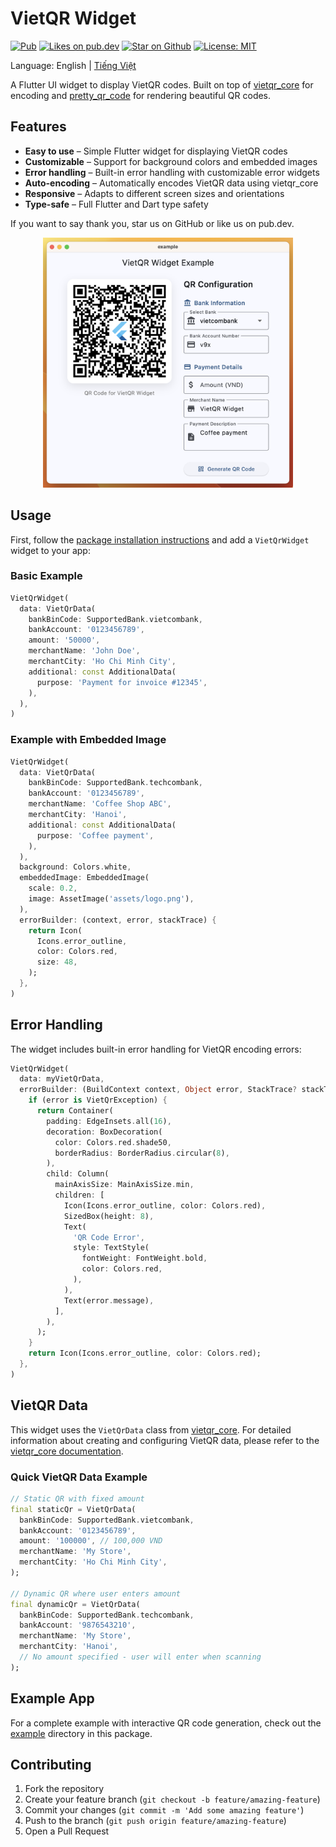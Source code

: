 # VietQR Widget

<p align="left">
  <a href="https://pub.dev/packages/vietqr_widget"><img src="https://img.shields.io/pub/v/vietqr_widget.svg" alt="Pub"></a>
  <a href="https://pub.dev/packages/vietqr_widget/score"><img src="https://img.shields.io/pub/likes/vietqr_widget?logo=dart" alt="Likes on pub.dev"></a>
  <a href="https://github.com/promops/vietqr_widget"><img src="https://img.shields.io/github/stars/vanvixi/vietqr.dart.svg?style=flat&logo=github&colorB=deeppink&label=stars" alt="Star on Github"></a>
  <a href="https://opensource.org/licenses/MIT"><img src="https://img.shields.io/badge/license-MIT-purple.svg" alt="License: MIT"></a>
</p>

Language: English | [Tiếng Việt](README.vi.md)

A Flutter UI widget to display VietQR codes. Built on top of [vietqr_core](https://pub.dev/packages/vietqr_core) for encoding and [pretty_qr_code](https://pub.dev/packages/pretty_qr_code) for rendering beautiful QR codes.

## Features

* **Easy to use** – Simple Flutter widget for displaying VietQR codes
* **Customizable** – Support for background colors and embedded images
* **Error handling** – Built-in error handling with customizable error widgets
* **Auto-encoding** – Automatically encodes VietQR data using vietqr_core
* **Responsive** – Adapts to different screen sizes and orientations
* **Type-safe** – Full Flutter and Dart type safety

If you want to say thank you, star us on GitHub or like us on pub.dev.

<p align="center">
  <img src="https://raw.githubusercontent.com/vanvixi/vietqr.dart/main/packages/vietqr_widget/images/demo.webp
" alt="VietQR Widget Demo" width="400"/>
</p>

## Usage

First, follow the [package installation instructions](https://pub.dev/packages/vietqr_widget/install) and add a `VietQrWidget` widget to your app:

### Basic Example

```dart
VietQrWidget(
  data: VietQrData(
    bankBinCode: SupportedBank.vietcombank,
    bankAccount: '0123456789',
    amount: '50000',
    merchantName: 'John Doe',
    merchantCity: 'Ho Chi Minh City',
    additional: const AdditionalData(
      purpose: 'Payment for invoice #12345',
    ),
  ),
)
```

### Example with Embedded Image

```dart
VietQrWidget(
  data: VietQrData(
    bankBinCode: SupportedBank.techcombank,
    bankAccount: '0123456789',
    merchantName: 'Coffee Shop ABC',
    merchantCity: 'Hanoi',
    additional: const AdditionalData(
      purpose: 'Coffee payment',
    ),
  ),
  background: Colors.white,
  embeddedImage: EmbeddedImage(
    scale: 0.2,
    image: AssetImage('assets/logo.png'),
  ),
  errorBuilder: (context, error, stackTrace) {
    return Icon(
      Icons.error_outline,
      color: Colors.red,
      size: 48,
    );
  },
)
```

## Error Handling

The widget includes built-in error handling for VietQR encoding errors:

```dart
VietQrWidget(
  data: myVietQrData,
  errorBuilder: (BuildContext context, Object error, StackTrace? stackTrace) {
    if (error is VietQrException) {
      return Container(
        padding: EdgeInsets.all(16),
        decoration: BoxDecoration(
          color: Colors.red.shade50,
          borderRadius: BorderRadius.circular(8),
        ),
        child: Column(
          mainAxisSize: MainAxisSize.min,
          children: [
            Icon(Icons.error_outline, color: Colors.red),
            SizedBox(height: 8),
            Text(
              'QR Code Error',
              style: TextStyle(
                fontWeight: FontWeight.bold,
                color: Colors.red,
              ),
            ),
            Text(error.message),
          ],
        ),
      );
    }
    return Icon(Icons.error_outline, color: Colors.red);
  },
)
```

## VietQR Data

This widget uses the `VietQrData` class from [vietqr_core](https://pub.dev/packages/vietqr_core). For detailed information about creating and configuring VietQR data, please refer to the [vietqr_core documentation](https://pub.dev/documentation/vietqr_core/latest).

### Quick VietQR Data Example

```dart
// Static QR with fixed amount
final staticQr = VietQrData(
  bankBinCode: SupportedBank.vietcombank,
  bankAccount: '0123456789',
  amount: '100000', // 100,000 VND
  merchantName: 'My Store',
  merchantCity: 'Ho Chi Minh City',
);

// Dynamic QR where user enters amount
final dynamicQr = VietQrData(
  bankBinCode: SupportedBank.techcombank,
  bankAccount: '9876543210',
  merchantName: 'My Store',
  merchantCity: 'Hanoi',
  // No amount specified - user will enter when scanning
);
```

## Example App

For a complete example with interactive QR code generation, check out the [example](https://github.com/vanvixi/vietqr.dart/blob/main/packages/vietqr_widget/example/lib/main.dart) directory in this package.

## Contributing

1. Fork the repository
2. Create your feature branch (`git checkout -b feature/amazing-feature`)
3. Commit your changes (`git commit -m 'Add some amazing feature'`)
4. Push to the branch (`git push origin feature/amazing-feature`)
5. Open a Pull Request
